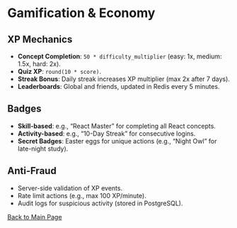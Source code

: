 # Gamification & Economy

## XP Mechanics

- **Concept Completion**: `50 * difficulty_multiplier` (easy: 1x, medium: 1.5x, hard: 2x).
- **Quiz XP**: `round(10 * score)`.
- **Streak Bonus**: Daily streak increases XP multiplier (max 2x after 7 days).
- **Leaderboards**: Global and friends, updated in Redis every 5 minutes.

## Badges

- **Skill-based**: e.g., “React Master” for completing all React concepts.
- **Activity-based**: e.g., “10-Day Streak” for consecutive logins.
- **Secret Badges**: Easter eggs for unique actions (e.g., “Night Owl” for late-night study).

## Anti-Fraud

- Server-side validation of XP events.
- Rate limit actions (e.g., max 100 XP/minute).
- Audit logs for suspicious activity (stored in PostgreSQL).

[Back to Main Page](./index.md)